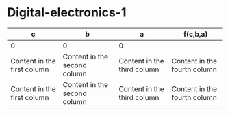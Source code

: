# Digital-electronics-1
c | b | a | f(c,b,a) 
------------ | ------------- | ------------ | -------------
0 | 0 | 0 | 
Content in the first column | Content in the second column | Content in the third column | Content in the fourth column
Content in the first column | Content in the second column | Content in the third column | Content in the fourth column
